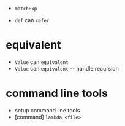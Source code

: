 - `matchExp`

- `def` can `refer`

# equivalent

- `Value` can `equivalent`
- `Value` can `equivalent` -- handle recursion

# command line tools

- setup command line tools
- [command] `lambda <file>`

